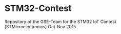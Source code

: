# STM32-Contest

Repository of the GSE-Team for the STM32 IoT Contest (STMicroelectronics)
Oct-Nov 2015
